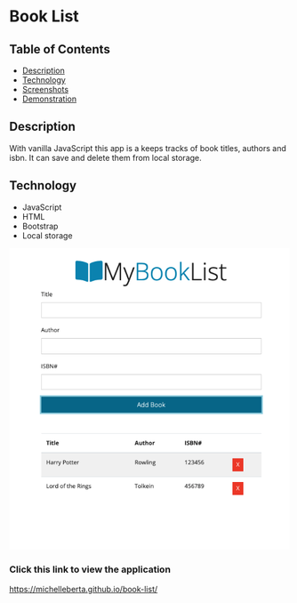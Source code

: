 # Book List

## Table of Contents
* [Description](#description)
* [Technology](#technology)
* [Screenshots](#screenshots)
* [Demonstration](#demonstration)

## Description
With vanilla JavaScript this app is a keeps tracks of book titles, authors and isbn.  It can save and delete them from local storage.

## Technology
* JavaScript
* HTML
* Bootstrap
* Local storage

![book-list](assets/book-list-screenshot.png)

### Click this link to view the application 
https://michelleberta.github.io/book-list/



